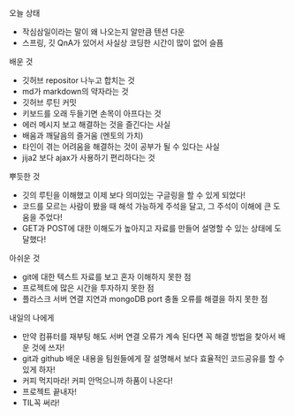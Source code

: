 오늘 상태
  - 작심삼일이라는 말이 왜 나오는지 알만큼 텐션 다운
  - 스프링, 깃 QnA가 있어서 사실상 코딩한 시간이 많이 없어 슬픔
  
배운 것 
  - 깃허브 repositor 나누고 합치는 것 
  - md가 markdown의 약자라는 것
  - 깃허브 루틴 커밋 
  - 키보드를 오래 두들기면 손목이 아프다는 것
  - 에러 메시지 보고 해결하는 것을 즐긴다는 사실
  - 배움과 깨달음의 즐거움 (멘토의 가치)
  - 타인이 겪는 어려움을 해결하는 것이 공부가 될 수 있다는 사실
  - jija2 보다 ajax가 사용하기 편리하다는 것
  
뿌듯한 것 
  - 깃의 루틴을 이해했고 이제 보다 의미있는 구글링을 할 수 있게 되었다!
  - 코드를 모르는 사람이 봤을 때 해석 가능하게 주석을 달고, 그 주석이 이해에 큰 도움을 주었다!
  - GET과 POST에 대한 이해도가 높아지고 자료를 만들어 설명할 수 있는 상태에 도달했다!

아쉬운 것 
  - git에 대한 텍스트 자료를 보고 혼자 이해하지 못한 점
  - 프로젝트에 많은 시간을 투자하지 못한 점
  - 플라스크 서버 연결 지연과 mongoDB port 충돌 오류를 해결을 하지 못한 점

내일의 나에게 
  - 만약 컴퓨터를 재부팅 해도 서버 연결 오류가 계속 된다면 꼭 해결 방법을 찾아서 배운 것에 쓰자!
  - git과 github 배운 내용을 팀원들에게 잘 설명해서 보다 효율적인 코드공유를 할 수 있게 하자!
  - 커피 먹지마라! 커피 안먹으니까 하품이 나온다!
  - 프로젝트 끝내자!
  - TIL꼭 써라!
